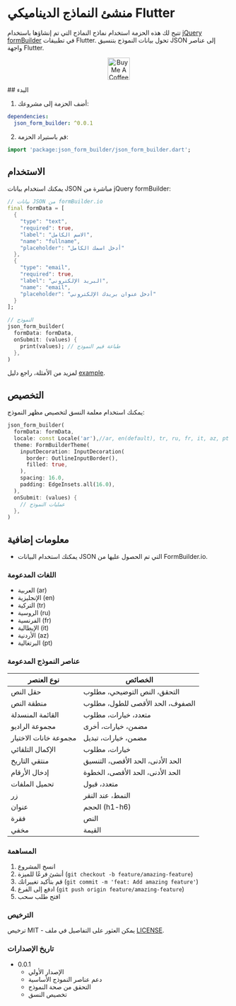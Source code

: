 # منشئ النماذج الديناميكي Flutter

تتيح لك هذه الحزمة استخدام نماذج النماذج التي تم إنشاؤها باستخدام [jQuery formBuilder](https://formbuilder.online/) في تطبيقات Flutter. تحول بيانات النموذج بتنسيق JSON إلى عناصر واجهة Flutter.
<p align="center">
  <a href="https://www.buymeacoffee.com/mancir" target="_blank">
    <img src="https://cdn.buymeacoffee.com/buttons/v2/default-black.png" alt="Buy Me A Coffee ;)" text="get" height="50">
  </a>
</p>
## البدء

1. أضف الحزمة إلى مشروعك:

```yaml
dependencies:
  json_form_builder: ^0.0.1
```

2. قم باستيراد الحزمة:

```dart
import 'package:json_form_builder/json_form_builder.dart';
```

## الاستخدام

يمكنك استخدام بيانات JSON مباشرة من jQuery formBuilder:

```dart
// بيانات JSON من formBuilder.io
final formData = [
  {
    "type": "text",
    "required": true,
    "label": "الاسم الكامل",
    "name": "fullname",
    "placeholder": "أدخل اسمك الكامل"
  },
  {
    "type": "email",
    "required": true,
    "label": "البريد الإلكتروني",
    "name": "email",
    "placeholder": "أدخل عنوان بريدك الإلكتروني"
  }
];

// النموذج
json_form_builder(
  formData: formData,
  onSubmit: (values) {
    print(values); // طباعة قيم النموذج
  },
)
```

لمزيد من الأمثلة، راجع دليل [example](./example).

## التخصيص

يمكنك استخدام معلمة النسق لتخصيص مظهر النموذج:

```dart
json_form_builder(
  formData: formData,
  locale: const Locale('ar'),//ar, en(default), tr, ru, fr, it, az, pt
  theme: FormBuilderTheme(
    inputDecoration: InputDecoration(
      border: OutlineInputBorder(),
      filled: true,
    ),
    spacing: 16.0,
    padding: EdgeInsets.all(16.0),
  ),
  onSubmit: (values) {
    // عمليات النموذج
  },
)
```

## معلومات إضافية

- يمكنك استخدام البيانات JSON التي تم الحصول عليها من FormBuilder.io.

### اللغات المدعومة

- العربية (ar)
- الإنجليزية (en)
- التركية (tr)
- الروسية (ru)
- الفرنسية (fr)
- الإيطالية (it)
- الأردنية (az)
- البرتغالية (pt)

### عناصر النموذج المدعومة

| نوع العنصر | الخصائص |
|--------------|------------|
| حقل النص | التحقق، النص التوضيحي، مطلوب |
| منطقة النص | الصفوف، الحد الأقصى للطول، مطلوب |
| القائمة المنسدلة | متعدد، خيارات، مطلوب |
| مجموعة الراديو | مضمن، خيارات، أخرى |
| مجموعة خانات الاختيار | مضمن، خيارات، تبديل |
| الإكمال التلقائي | خيارات، مطلوب |
| منتقي التاريخ | الحد الأدنى، الحد الأقصى، التنسيق |
| إدخال الأرقام | الحد الأدنى، الحد الأقصى، الخطوة |
| تحميل الملفات | متعدد، قبول |
| زر | النمط، عند النقر |
| عنوان | الحجم (h1-h6) |
| فقرة | النص |
| مخفي | القيمة |

### المساهمة

1. انسخ المشروع
2. أنشئ فرعًا للميزة (`git checkout -b feature/amazing-feature`)
3. قم بتأكيد تغييراتك (`git commit -m 'feat: Add amazing feature'`)
4. ادفع إلى الفرع (`git push origin feature/amazing-feature`)
5. افتح طلب سحب

### الترخيص

ترخيص MIT - يمكن العثور على التفاصيل في ملف [LICENSE](LICENSE).

### تاريخ الإصدارات

- 0.0.1
  - الإصدار الأولي
  - دعم عناصر النموذج الأساسية
  - التحقق من صحة النموذج
  - تخصيص النسق
